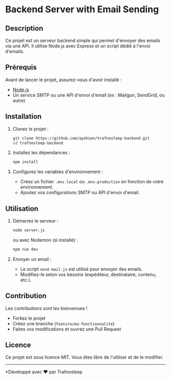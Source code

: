 # Backend Server with Email Sending

## Description
Ce projet est un serveur backend simple qui permet d'envoyer des emails via une API. Il utilise Node.js avec Express et un script dédié à l'envoi d'emails.

## Prérequis
Avant de lancer le projet, assurez-vous d'avoir installé :
- [Node.js](https://nodejs.org/)
- Un service SMTP ou une API d'envoi d'email (ex : Mailgun, SendGrid, ou autre)

## Installation
1. Clonez le projet :
   ``` bash
   git clone https://github.com/ayohsan/trafnosleep-backend.git
   cd trafnosleep-backend
   ```

2. Installez les dépendances :
   ``` bash
   npm install
   ```

3. Configurez les variables d'environnement :
   - Créez un fichier `.env.local` ou `.env.production` en fonction de votre environnement.
   - Ajoutez vos configurations SMTP ou API d'envoi d'email.

## Utilisation
1. Démarrez le serveur :
   ```bash
   node server.js
   ```
   ou avec Nodemon (si installé) :
   ```bash
   npm run dev
   ```

2. Envoyer un email :
   - Le script `send-mail.js` est utilisé pour envoyer des emails.
   - Modifiez-le selon vos besoins (expéditeur, destinataire, contenu, etc.).

## Contribution
Les contributions sont les bienvenues !
- Forkez le projet
- Créez une branche (`feature/ma-fonctionnalite`)
- Faites vos modifications et ouvrez une Pull Request

## Licence
Ce projet est sous licence MIT. Vous êtes libre de l'utiliser et de le modifier.

---
*Développé avec ❤️ par Trafnosleep

